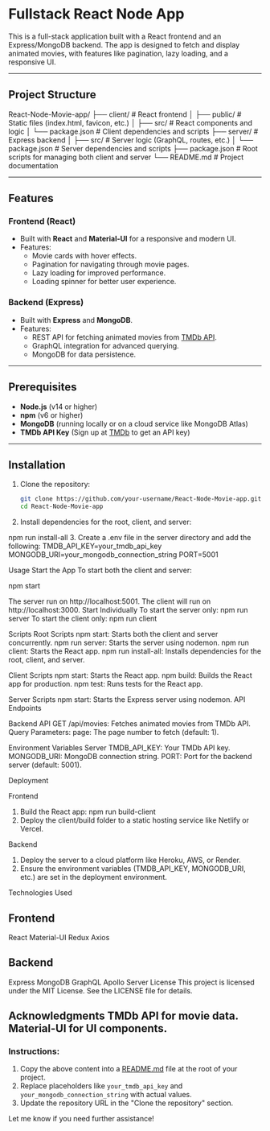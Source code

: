 # Fullstack React Node App

This is a full-stack application built with a React frontend and an Express/MongoDB backend. The app is designed to fetch and display animated movies, with features like pagination, lazy loading, and a responsive UI.

---

## Project Structure
React-Node-Movie-app/ ├── client/ # React frontend │ ├── public/ # Static files (index.html, favicon, etc.) │ ├── src/ # React components and logic │ └── package.json # Client dependencies and scripts ├── server/ # Express backend │ ├── src/ # Server logic (GraphQL, routes, etc.) │ └── package.json # Server dependencies and scripts ├── package.json # Root scripts for managing both client and server └── README.md # Project documentation


---

## Features

### Frontend (React)
- Built with **React** and **Material-UI** for a responsive and modern UI.
- Features:
  - Movie cards with hover effects.
  - Pagination for navigating through movie pages.
  - Lazy loading for improved performance.
  - Loading spinner for better user experience.

### Backend (Express)
- Built with **Express** and **MongoDB**.
- Features:
  - REST API for fetching animated movies from [TMDb API](https://www.themoviedb.org/documentation/api).
  - GraphQL integration for advanced querying.
  - MongoDB for data persistence.

---

## Prerequisites

- **Node.js** (v14 or higher)
- **npm** (v6 or higher)
- **MongoDB** (running locally or on a cloud service like MongoDB Atlas)
- **TMDb API Key** (Sign up at [TMDb](https://www.themoviedb.org/) to get an API key)

---

## Installation

1. Clone the repository:
   ```bash
   git clone https://github.com/your-username/React-Node-Movie-app.git
   cd React-Node-Movie-app
   ```
2. Install dependencies for the root, client, and server:

npm run install-all
3. Create a .env file in the server directory and add the following:
TMDB_API_KEY=your_tmdb_api_key
MONGODB_URI=your_mongodb_connection_string
PORT=5001

Usage
Start the App
To start both the client and server:

npm start

The server run on http://localhost:5001.
The client will run on http://localhost:3000.
Start Individually
To start the server only: npm run server
To start the client only: npm run client

Scripts
Root Scripts
npm start: Starts both the client and server concurrently.
npm run server: Starts the server using nodemon.
npm run client: Starts the React app.
npm run install-all: Installs dependencies for the root, client, and server.

Client Scripts
npm start: Starts the React app.
npm build: Builds the React app for production.
npm test: Runs tests for the React app.

Server Scripts
npm start: Starts the Express server using nodemon.
API Endpoints

Backend API
GET /api/movies: Fetches animated movies from TMDb API.
Query Parameters:
page: The page number to fetch (default: 1).

Environment Variables
Server
TMDB_API_KEY: Your TMDb API key.
MONGODB_URI: MongoDB connection string.
PORT: Port for the backend server (default: 5001).

Deployment

Frontend
1. Build the React app: npm run build-client
2. Deploy the client/build folder to a static hosting service like Netlify or Vercel.

Backend
1. Deploy the server to a cloud platform like Heroku, AWS, or Render.
2. Ensure the environment variables (TMDB_API_KEY, MONGODB_URI, etc.) are set in the deployment environment.

Technologies Used
## Frontend
React
Material-UI
Redux
Axios

## Backend
Express
MongoDB
GraphQL
Apollo Server
License
This project is licensed under the MIT License. See the LICENSE file for details.

Acknowledgments
TMDb API for movie data.
Material-UI for UI components.
---

### Instructions:
1. Copy the above content into a [README.md](http://_vscodecontentref_/5) file at the root of your project.
2. Replace placeholders like `your_tmdb_api_key` and `your_mongodb_connection_string` with actual values.
3. Update the repository URL in the "Clone the repository" section.

Let me know if you need further assistance!